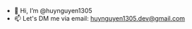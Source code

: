 - 👋 Hi, I’m @huynguyen1305
- 📫 Let's DM me via email: huynguyen1305.dev@gmail.com

<!---
huynguyen1305/huynguyen1305 is a ✨ special ✨ repository because its `README.md` (this file) appears on your GitHub profile.
You can click the Preview link to take a look at your changes.
--->
